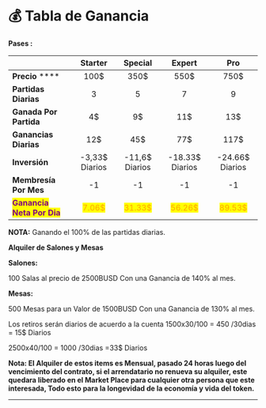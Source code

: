 # 💰 Tabla de Ganancia

**Pases :**                                     &#x20;

|                                                              |                  Starter                 |                  Special                  |                   Expert                  |                    Pro                    |
| ------------------------------------------------------------ | :--------------------------------------: | :---------------------------------------: | :---------------------------------------: | :---------------------------------------: |
| **Precio**                                ****               |                   100$                   |                    350$                   |                    550$                   |                    750$                   |
| **Partidas Diarias**                                         |                     3                    |                     5                     |                     7                     |                     9                     |
| **Ganada Por Partida**                                       |                    4$                    |                     9$                    |                    11$                    |                    13$                    |
| **Ganancias Diarias**                                        |                    12$                   |                    45$                    |                    77$                    |                    117$                   |
| **Inversión**                                                |              -3,33$ Diarios              |               -11,6$ Diarios              |              -18.33$ Diarios              |              -24.66$ Diarios              |
| **Membresía Por Mes**                                        |                    -1                    |                     -1                    |                     -1                    |                     -1                    |
| <mark style="color:purple;">**Ganancia Neta Por Dia**</mark> | <mark style="color:orange;">7.06$</mark> | <mark style="color:orange;">31.33$</mark> | <mark style="color:orange;">56.26$</mark> | <mark style="color:orange;">89.53$</mark> |

**NOTA:**                   Ganando el 100% de las partidas diarias.

**Alquiler de Salones y Mesas**

**Salones:**

100 Salas al precio de 2500BUSD Con una Ganancia de 140% al mes.

**Mesas:**

500 Mesas para un Valor de 1500BUSD Con una Ganancia de 130% al mes.

Los retiros serán diarios de acuerdo a la cuenta 1500x30/100 = 450 /30dias = 15$ Diarios

&#x20;                                                                                2500x40/100 = 1000 /30dias =33$ Diarios

**Nota: El Alquiler de estos items es Mensual, pasado 24 horas luego del vencimiento del contrato, si el arrendatario no renueva su alquiler, este quedara liberado en el Market Place para cualquier otra persona que este interesada, Todo esto para la longevidad de la economía y vida del token.**

****
